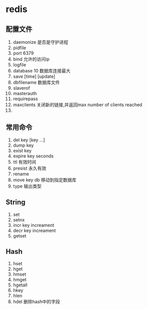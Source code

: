 # redis

## 配置文件

1. daemonize 是否是守护进程
2. pidfile
3. port 6379
4. bind 允许的访问ip
5. logfile
6. database 10 数据库连接最大
7. save \[time] [update]
8. dbfilename 数据库文件
9. slaverof <masterip> <masterport>
10. masterauth <password>
11. requirepass <password>
12. maxclients 关闭新的链接,并返回max number of clients reached
13. 

## 常用命令

1. del key [key ...]
2. dump key
3. exist key
4. expire key seconds
5. ttl 有效时间
6. presist 永久有效
7. rename
8. move key db 移动到指定数据库
9. type 输出类型 

## String
1. set
2. setnx
3. incr key increament
4. decr key increament 
5. getset

## Hash
1. hset
2. hget
3. hmset
4. hmget
5. hgetall
6. hkey
7. hlen
8. hdel 删除hash中的字段
